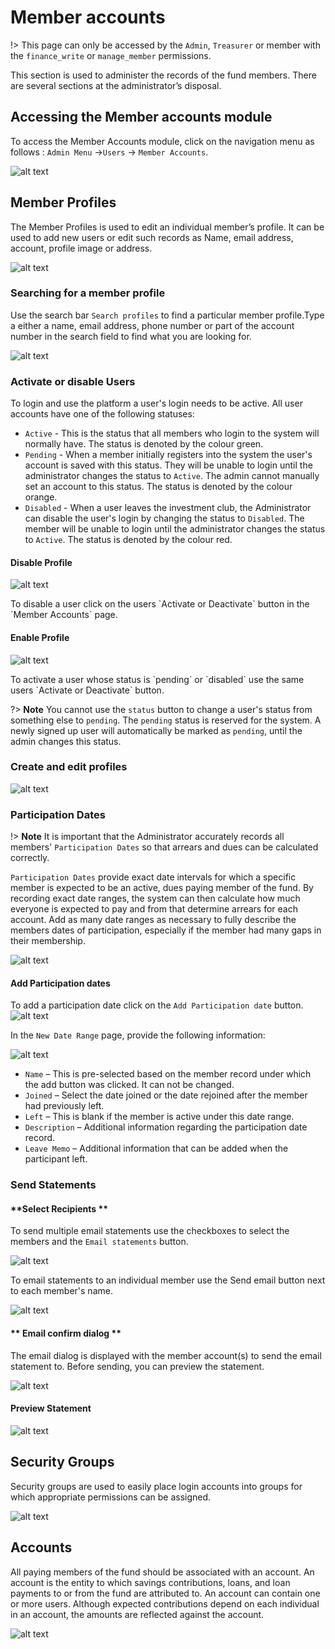 # Member accounts
!> This page can only be accessed by the `Admin`, `Treasurer` or member with the `finance_write` or `manage_member` permissions.

This section is used to administer the records of the fund members. There are several sections at the administrator’s disposal.

## Accessing the Member accounts module

To access the Member Accounts module, click on the navigation menu as follows : `Admin Menu` ->`Users` -> `Member Accounts`.

![alt text](images/9.1_Members_Menu.png "Member Accounts menu")


## Member Profiles
The Member Profiles is used to edit an individual member’s profile. It can be used to add new users or edit such records as Name, email address, account, profile image or address.

![alt text](images/9.1_Member_Profiles.png "Member profiles")

### Searching for a member profile

Use the search bar `Search profiles` to find a particular member profile.Type a either a name, email address, phone number or part of the account number in the search field to find what you are looking for.

![alt text](images/9.1_Profiles_Search.png "Member profiles search")


### Activate or disable Users
To login and use the platform a user's login needs to be active. All user accounts have one of the following statuses:

  - `Active` - This is the status that all members who login to the system will normally have. The status is denoted by the colour green.
  - `Pending` - When a member initially registers into the system the user's account is saved with this status. They will be unable to login until the administrator changes the status to `Active`. The admin cannot manually set an account to this status. The status is denoted by the colour orange.
  - `Disabled` - When a user leaves the investment club, the Administrator can disable the user's login by changing the status to `Disabled`. The member will be unable to login until the administrator changes the status to `Active`. The status is denoted by the colour red.
  
<!-- tabs:start -->
#### **Disable Profile**
![alt text](images/9.1.2_Disable_Active_Profiles.png "Disable profile")
<div>
To disable a user click on the  users `Activate or Deactivate` button in the `Member Accounts` page. 
</div>

#### **Enable Profile**
![alt text](images/9.1.3_Enable_Disabled_Profile.png "Enable profile") 
<div>
To activate a user whose status is `pending` or `disabled` use the same users `Activate or Deactivate` button.
</div>
<!-- tabs:end -->

?> **Note** You cannot use the `status` button to change a user's status from something else to `pending`. The `pending` status is reserved for the system. A newly signed up user will automatically be marked as `pending`, until the admin changes this status. 

### Create and edit profiles
![alt text](images/9.2_New_Profile.png "New profile page")

### Participation Dates
!> **Note** It is important that the Administrator accurately records all members' `Participation Dates` so that arrears and dues can be calculated correctly.

`Participation Dates` provide exact date intervals for which a specific member is expected to be an active, dues paying member of the fund. By recording exact date ranges, the system can then calculate how much everyone is expected to pay and from that determine arrears for each account. Add as many date ranges as necessary to fully describe the members dates of participation, especially if the member had many gaps in their membership.

![alt text](images/9.2.2_Participation_Dates.png "participation dates tab")

####	Add Participation dates
To add a participation date click on the `Add Participation date` button.
![alt text](images/9.2.4_Participation_Dates_Add_Button.png "participation dates tab")

In the `New Date Range` page, provide the following information:

![alt text](images/9.2.3_Participation_Dates_Add.png "Add participation dates")

- `Name` – This is pre-selected based on the member record under which the add button was clicked. It can not be changed.
- `Joined` – Select the date joined or the date rejoined after the member had previously left.
- `Left` – This is blank if the member is active under this date range.
- `Description` – Additional information regarding the participation date record.
- `Leave Memo` – Additional information that can be added when the participant left.

<!-- ?> **Note** If there are no participation date records that include the current date, the member's account will be marked as `inactive`. -->

### Send Statements
<!-- tabs:start -->
#### **Select Recipients **
 To send multiple email statements use the checkboxes to select the members and the `Email statements` button. 

 ![alt text](images/9.3.1_Email_Selected.png "Email statements to selected") 
 
 To email statements to an individual member use the Send email button next to each member's name.

![alt text](images/9.3.2_Email_Individual.png "Email statements to individual")

#### ** Email confirm dialog **
The email dialog is displayed with the member account(s) to send the email statement to. Before sending, you can preview the statement.

![alt text](images/9.3_Email_Statements.png "send statements dialog")

#### **Preview Statement**
 ![alt text](images/9.3_Email_Preview.png "statement preview")

<!-- tabs:end -->

## Security Groups

Security groups are used to easily place login accounts into groups for which appropriate permissions can be assigned.

![alt text](images/9.4_Security_groups.png "Security groups")



## Accounts
All paying members of the fund should be associated with an account. An account is the entity to which savings contributions, loans, and loan payments to or from the fund are attributed to. An account can contain one or more users. Although expected contributions depend on each individual in an account, the amounts are reflected against the account.

![alt text](images/9.4_Accounts.png "Security groups")
 
